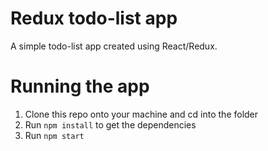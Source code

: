 # Redux todo-list app
A simple todo-list app created using React/Redux.

# Running the app
1. Clone this repo onto your machine and cd into the folder
2. Run `npm install` to get the dependencies
3. Run `npm start`
